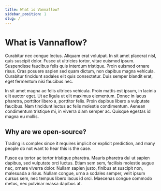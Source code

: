 ```yaml
---
title: What is Vannaflow?
sidebar_position: 1
slug: /
---
```


# What is Vannaflow?

Curabitur nec congue lectus. Aliquam erat volutpat. In sit amet placerat nisl, quis suscipit dolor. Fusce ut ultricies tortor, vitae euismod ipsum. Suspendisse faucibus felis quis interdum tristique. Proin euismod ornare risus. Cras posuere sapien sed quam dictum, non dapibus magna vehicula. Curabitur tincidunt sodales elit quis consectetur. Duis semper blandit erat, eget fermentum nisi faucibus nec.

In sit amet magna ac felis ultrices vehicula. Proin mattis est ipsum, in lacinia elit auctor eget. Ut ac ligula ut elit maximus elementum. Donec in lacus pharetra, porttitor libero a, porttitor felis. Proin dapibus libero a vulputate faucibus. Nam tincidunt lectus ac felis molestie condimentum. Aenean condimentum tristique mi, in viverra diam semper ac. Quisque egestas id magna eu mollis.

## Why are we open-source?

Trading is complex since it requires implicit or explicit prediction, and many people do not want to hear this is the case.

Fusce eu tortor ac tortor tristique pharetra. Mauris pharetra dui ut sapien dapibus, sed vulputate orci luctus. Etiam sem sem, facilisis molestie augue nec, ornare viverra dolor. Nullam sapien justo, finibus at suscipit non, malesuada a risus. Nullam congue, urna a sodales semper, velit ipsum cursus sem, nec tempus libero lacus id orci. Maecenas congue commodo metus, nec pulvinar massa dapibus at.
